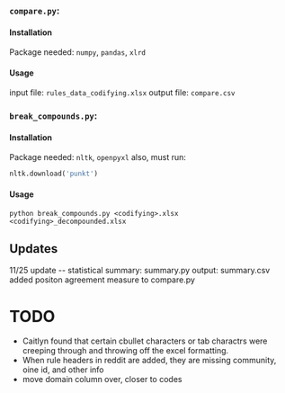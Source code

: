 ### `compare.py`:
#### Installation
Package needed: `numpy`, `pandas`, `xlrd`
#### Usage
input file: `rules_data_codifying.xlsx`
output file: `compare.csv`

### `break_compounds.py`:
#### Installation
Package needed: `nltk`, `openpyxl`
also, must run: 
```python
nltk.download('punkt')
```

#### Usage
```shell
python break_compounds.py <codifying>.xlsx <codifying>_decompounded.xlsx
```

## Updates
  11/25 update -- statistical summary: summary.py  output: summary.csv 
added positon agreement measure to compare.py

# TODO
*  Caitlyn found that certain cbullet characters or tab charactrs were creeping through and throwing off the excel formatting.
*  When rule headers in reddit are added, they are missing community, oine id, and other info
*  move domain column over, closer to codes
